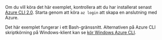 

Om du vill köra det här exemplet, kontrollera att du har installerat senast [Azure CLI 2.0](https://docs.microsoft.com/cli/azure/install-azure-cli). Starta genom att köra `az login` att skapa en anslutning med Azure.

Det här exemplet fungerar i ett Bash-gränssnitt. Alternativen på Azure CLI skriptkörning på Windows-klient kan se [kör Windows Azure CLI](../articles/virtual-machines/windows/cli-options.md).
